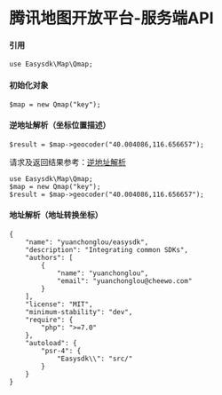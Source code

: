 # 腾讯地图开放平台-服务端API

#### 引用
` use Easysdk\Map\Qmap; `

#### 初始化对象
` $map = new Qmap("key"); `

#### 逆地址解析（坐标位置描述）

` $result = $map->geocoder("40.004086,116.656657"); `

请求及返回结果参考：[逆地址解析](https://lbs.qq.com/webservice_v1/guide-gcoder.html)

```
use Easysdk\Map\Qmap;
$map = new Qmap("key");
$result = $map->geocoder("40.004086,116.656657");
```
#### 地址解析（地址转换坐标）
```
{
    "name": "yuanchonglou/easysdk",
    "description": "Integrating common SDKs",
    "authors": [
        {
            "name": "yuanchonglou",
            "email": "yuanchonglou@cheewo.com"
        }
    ],
    "license": "MIT",
    "minimum-stability": "dev",
    "require": {
        "php": ">=7.0"
    },
    "autoload": {
        "psr-4": {
            "Easysdk\\": "src/"
        }
    }
}
```
